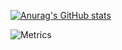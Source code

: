
<!---
cyinen/cyinen is a ✨ special ✨ repository because its `README.md` (this file) appears on your GitHub profile.
You can click the Preview link to take a look at your changes.
--->
[![Anurag's GitHub stats](https://github-readme-stats.vercel.app/api?username=cyinen&count_private=true&show_icons=true&theme=radical)](https://github.com/anuraghazra/github-readme-stats)
<!-- <div align="left"> <img src="https://github-readme-stats.vercel.app/api/top-langs/?username=cyinen&hide_title=true&hide_border=true&layout=compact&langs_count=6&text_color=000&icon_color=fff&bg_color=0,52fa5a,4dfcff,c64dff&theme=graywhite" /> </div> -->
![Metrics](https://metrics.lecoq.io/cyinen?template=classic&base.indepth=false&base.hireable=false&config.timezone=Asia%2FShanghai)

